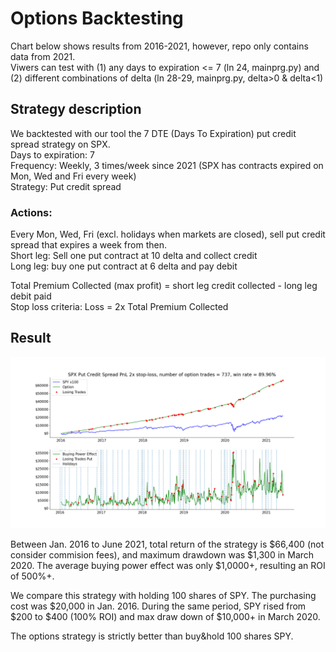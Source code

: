 # Options Backtesting <br/>
Chart below shows results from 2016-2021, however, repo only contains data from 2021. <br/>
Viwers can test with (1) any days to expiration <= 7 (ln 24, mainprg.py) and <br/>
(2) different combinations of delta (ln 28-29, mainprg.py, delta>0 & delta<1) 

## Strategy description

We backtested with our tool the 7 DTE (Days To Expiration) put credit spread strategy on SPX. <br/>
Days to expiration: 7<br/>
Frequency: Weekly, 3 times/week since 2021 (SPX has contracts expired on Mon, Wed and Fri every week)<br/>
Strategy: Put credit spread<br/>

### Actions:<br/>
Every Mon, Wed, Fri (excl. holidays when markets are closed), sell put credit spread that expires a week from then.<br/>
Short leg: Sell one put contract at 10 delta and collect credit<br/>
Long leg: buy one put contract at 6 delta and pay debit<br/>

Total Premium Collected (max profit) = short leg credit collected - long leg debit paid<br/>
Stop loss criteria: Loss = 2x Total Premium Collected<br/>

## Result

![alt text](https://github.com/pareto-digital/OptionsBacktesting/blob/main/spx%20pcs%20vs%20spy%20example.png?raw=true)

Between Jan. 2016 to June 2021, total return of the strategy is $66,400 (not consider commision fees), and maximum drawdown was $1,300 in March 2020. The average buying power effect was only $1,0000+, resulting an ROI of 500%+.<br/>

We compare this strategy with holding 100 shares of SPY. The purchasing cost was $20,000 in Jan. 2016. During the same period, SPY rised from $200 to $400 (100% ROI) and max draw down of $10,000+ in March 2020.<br/>

The options strategy is strictly better than buy&hold 100 shares SPY.

